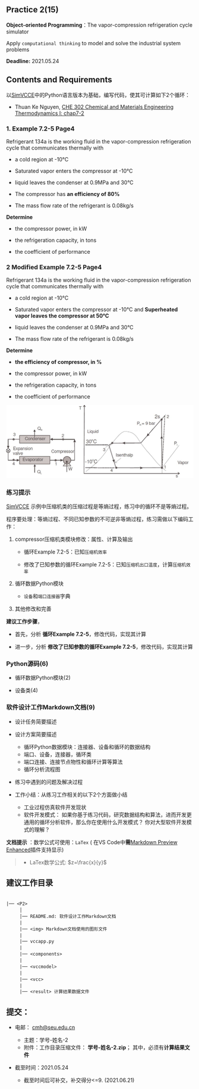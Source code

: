 ## Practice 2(15)

**Object-oriented Programming**：The  vapor-compression refrigeration cycle simulator 

Apply `computational thinking` to model and solve the industrial system problems

**Deadline:**  2021.05.24

## Contents and Requirements

以[SimVCCE](https://github.com/PySEE/SimVCCE)中的Python语言版本为基础，编写代码，使其可计算如下2个循环：

* Thuan Ke Nguyen, [CHE 302 Chemical and Materials Engineering Thermodynamics I: chap7-2](https://www.cpp.edu/~tknguyen/che302/Notes/chap7-2.pdf)

### 1. Example 7.2-5 Page4 

Refrigerant 134a is the working fluid in the vapor-compression refrigeration cycle that communicates thermally with

* a cold region at -10°C 

* Saturated vapor enters the compressor at -10°C 

* liquid leaves the condenser at 0.9MPa and 30°C 

* The compressor has **an efficiency of 80%** 

* The mass flow rate of the refrigerant is 0.08kg/s 

**Determine**

 * the compressor power, in kW
 
 * the refrigeration capacity, in tons
 
 * the coefficient of performance

### 2 Modified Example 7.2-5 Page4 

Refrigerant 134a is the working fluid in the vapor-compression refrigeration cycle that communicates thermally with

* a cold region at -10°C 

* Saturated vapor enters the compressor at -10°C and **Superheated vapor leaves the compressor at 50°C** 

* liquid leaves the condenser at 0.9MPa and 30°C

* The mass flow rate of the refrigerant is 0.08kg/s

**Determine**

* **the efficiency of compressor, in %** 

* the compressor power, in kW
 
* the refrigeration capacity, in tons
 
* the coefficient of performance

 ![](img/example725.jpg) 

### 练习提示

[SimVCCE](https://github.com/PySEE/SimVCCE) 示例中压缩机类的压缩过程是等熵过程，练习中的循环不是等熵过程。

程序要处理：等熵过程、不同已知参数的不可逆非等熵过程，练习需做以下编码工作：

1. compressor压缩机类模块修改：属性、计算及输出

   * 循环Example 7.2-5：已知`压缩机效率`
 
   * 修改了已知参数的循环Example 7.2-5：已知`压缩机出口温度`，计算`压缩机效率`

2. 循环数据Python模块

   * `设备`和`端口连接器`字典

3. 其他修改和完善

**建议工作步骤**，

* 首先，分析 **循环Example 7.2-5**，修改代码，实现其计算

* 进一步，分析 **修改了已知参数的循环Example 7.2-5**，修改代码，实现其计算

### Python源码(6)

* 循环数据Python模块(2)

* 设备类(4)

### 软件设计工作Markdown文档(9)

* 设计任务简要描述

* 设计方案简要描述
  * 循环Python数据模块：连接器、设备和循环的数据结构
  * 端口、设备，连接器，循环类
  * 端口连接、连接节点物性和循环计算等算法 
  * 循环分析流程图 
  
* 练习中遇到的问题及解决过程 
  
* 工作小结：从练习工作相关的以下2个方面做小结
   * 工业过程仿真软件开发现状 
   * 软件开发模式： 如果你基于练习代码，研究数据结构和算法，进而开发更通用的循环分析软件，那么你在使用什么开发模式？ 你对大型软件开发模式的理解？

**文档提示** ：数学公式可使用：`LaTex` ( 在VS Code中**需**[Markdown Preview Enhanced](https://shd101wyy.github.io/markdown-preview-enhanced/#/zh-cn/)插件支持显示)

>* LaTex数学公式: $z=\frac{x}{y}$

## 建议工作目录

```txt
 
|── <P2>
     │ 
     │── README.md: 软件设计工作Markdown文档
     | 
     |── <img> Markdown文档使用的图形文件
     |
     |── vccapp.py
     |
     |── <components> 
     |        
     |── <vccmodel> 
     |
     |── <vcc> 
     |
     |── <result> 计算结果数据文件 
```  

## 提交：

* 电邮： cmh@seu.edu.cn
  * 主题：学号-姓名-2
  * 附件：工作目录压缩文件： **学号-姓名-2.zip**； 其中，必须有**计算结果文件**

* 截至时间：2021.05.24
  * 截至时间后可补交，补交得分<=9. (2021.06.21)


